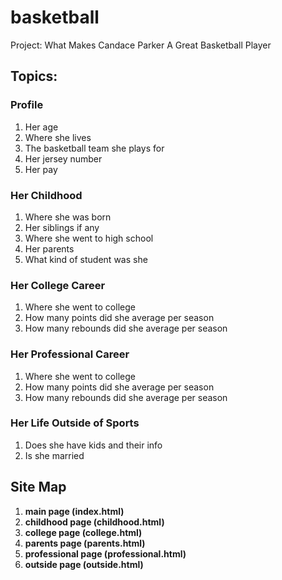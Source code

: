 # basketball
Project: What Makes Candace Parker A Great Basketball Player

## Topics:
### Profile
1. Her age
2. Where she lives
3. The basketball team she plays for
4. Her jersey number
5. Her pay

### Her Childhood
1. Where she was born
2. Her siblings if any
3. Where she went to high school
4. Her parents
5. What kind of student was she

### Her College Career
1. Where she went to college
2. How many points did she average per season
3. How many rebounds did she average per season

### Her Professional Career
1. Where she went to college
2. How many points did she average per season
3. How many rebounds did she average per season

### Her Life Outside of Sports
1. Does she have kids and their info
2. Is she married

## Site Map
1. **main page (index.html)**
2. **childhood page (childhood.html)**
3. **college page (college.html)**
4. **parents page (parents.html)**
5. **professional page (professional.html)**
6. **outside page (outside.html)**
